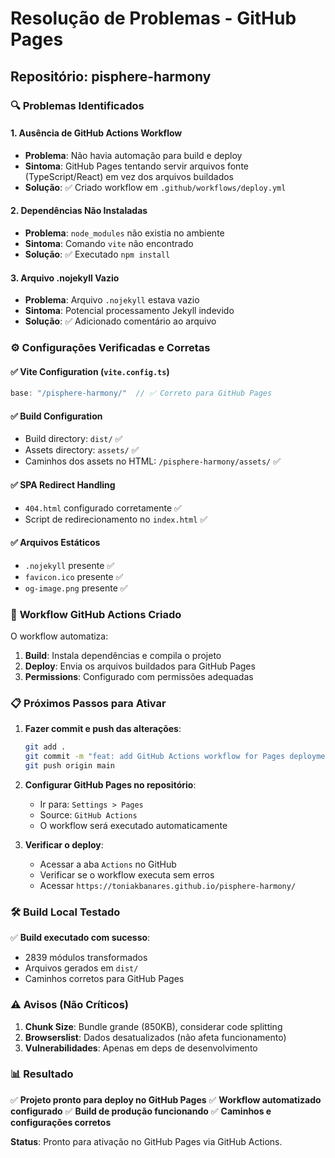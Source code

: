# Resolução de Problemas - GitHub Pages
## Repositório: pisphere-harmony

### 🔍 **Problemas Identificados**

#### 1. **Ausência de GitHub Actions Workflow**
- **Problema**: Não havia automação para build e deploy
- **Sintoma**: GitHub Pages tentando servir arquivos fonte (TypeScript/React) em vez dos arquivos buildados
- **Solução**: ✅ Criado workflow em `.github/workflows/deploy.yml`

#### 2. **Dependências Não Instaladas**
- **Problema**: `node_modules` não existia no ambiente
- **Sintoma**: Comando `vite` não encontrado
- **Solução**: ✅ Executado `npm install`

#### 3. **Arquivo .nojekyll Vazio**
- **Problema**: Arquivo `.nojekyll` estava vazio
- **Sintoma**: Potencial processamento Jekyll indevido
- **Solução**: ✅ Adicionado comentário ao arquivo

### ⚙️ **Configurações Verificadas e Corretas**

#### ✅ **Vite Configuration (`vite.config.ts`)**
```typescript
base: "/pisphere-harmony/"  // ✅ Correto para GitHub Pages
```

#### ✅ **Build Configuration**
- Build directory: `dist/` ✅
- Assets directory: `assets/` ✅
- Caminhos dos assets no HTML: `/pisphere-harmony/assets/` ✅

#### ✅ **SPA Redirect Handling**
- `404.html` configurado corretamente ✅
- Script de redirecionamento no `index.html` ✅

#### ✅ **Arquivos Estáticos**
- `.nojekyll` presente ✅
- `favicon.ico` presente ✅
- `og-image.png` presente ✅

### 🚀 **Workflow GitHub Actions Criado**

O workflow automatiza:
1. **Build**: Instala dependências e compila o projeto
2. **Deploy**: Envia os arquivos buildados para GitHub Pages
3. **Permissions**: Configurado com permissões adequadas

### 📋 **Próximos Passos para Ativar**

1. **Fazer commit e push das alterações**:
   ```bash
   git add .
   git commit -m "feat: add GitHub Actions workflow for Pages deployment"
   git push origin main
   ```

2. **Configurar GitHub Pages no repositório**:
   - Ir para: `Settings > Pages`
   - Source: `GitHub Actions`
   - O workflow será executado automaticamente

3. **Verificar o deploy**:
   - Acessar a aba `Actions` no GitHub
   - Verificar se o workflow executa sem erros
   - Acessar `https://toniakbanares.github.io/pisphere-harmony/`

### 🛠️ **Build Local Testado**

✅ **Build executado com sucesso**:
- 2839 módulos transformados
- Arquivos gerados em `dist/`
- Caminhos corretos para GitHub Pages

### ⚠️ **Avisos (Não Críticos)**

1. **Chunk Size**: Bundle grande (850KB), considerar code splitting
2. **Browserslist**: Dados desatualizados (não afeta funcionamento)
3. **Vulnerabilidades**: Apenas em deps de desenvolvimento

### 📊 **Resultado**

✅ **Projeto pronto para deploy no GitHub Pages**
✅ **Workflow automatizado configurado**
✅ **Build de produção funcionando**
✅ **Caminhos e configurações corretos**

**Status**: Pronto para ativação no GitHub Pages via GitHub Actions.